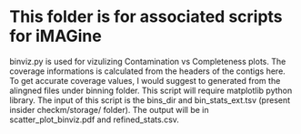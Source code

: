 # This folder is for associated scripts for iMAGine

binviz.py is used for vizulizing Contamination vs Completeness plots. The coverage informations is calculated from the headers of the contigs here. To get accurate coverage values, I would suggest to generated from the alingned files under binning folder. This script will require matplotlib python library. The input of this script is the bins_dir and bin_stats_ext.tsv (present insider checkm/storage/ folder). The output will be in scatter_plot_binviz.pdf and refined_stats.csv.
